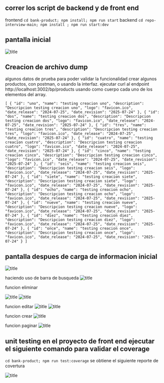 
## correr los script de backend y de front end
frontend
`
cd bank-product;
npm install;
npm run start
`
backend
`
cd repo-interview-main;
npm install ;
npm run start:dev
`
## pantalla inicial 

![title](Images/condump.png)

## Creacion de archivo dump
algunos datos de prueba para poder validar la funcionalidad crear algunos productos, con postman, o usando la interfaz. ejecutar curl al endpoint http://localhost:3002/bp/products 
usando como cuerpo cada uno de los elementos del array.

`[
  {
    "id": "uno",
    "name": "testing creacion uno",
    "description": "Descripcion testing creacion uno",
    "logo": "favicon.ico",
    "date_release": "2024-07-25",
    "date_revision": "2025-07-24"
  },
  {
    "id": "dos",
    "name": "testing creacion dos",
    "description": "Descripcion testing creacion dos",
    "logo": "favicon.ico",
    "date_release": "2024-07-25",
    "date_revision": "2025-07-24"
  },
  {
    "id": "tres",
    "name": "testing creacion tres",
    "description": "Descripcion testing creacion tres",
    "logo": "favicon.ico",
    "date_release": "2024-07-25",
    "date_revision": "2025-07-24"
  },
  {
    "id": "cuatro",
    "name": "testing creacion cuatro",
    "description": "Descripcion testing creacion cuatro",
    "logo": "favicon.ico",
    "date_release": "2024-07-25",
    "date_revision": "2025-07-24"
  },
  {
    "id": "cinco",
    "name": "testing creacion cinco",
    "description": "Descripcion testing creacion cinco",
    "logo": "favicon.ico",
    "date_release": "2024-07-25",
    "date_revision": "2025-07-24"
  },
  {
    "id": "seis",
    "name": "testing creacion seis",
    "description": "Descripcion testing creacion seis",
    "logo": "favicon.ico",
    "date_release": "2024-07-25",
    "date_revision": "2025-07-24"
  },
  {
    "id": "siete",
    "name": "testing creacion siete",
    "description": "Descripcion testing creacion siete",
    "logo": "favicon.ico",
    "date_release": "2024-07-25",
    "date_revision": "2025-07-24"
  },
  {
    "id": "ocho",
    "name": "testing creacion ocho",
    "description": "Descripcion testing creacion ocho",
    "logo": "favicon.ico",
    "date_release": "2024-07-25",
    "date_revision": "2025-07-24"
  },
  {
    "id": "nueve",
    "name": "testing creacion nueve",
    "description": "Descripcion testing creacion nueve",
    "logo": "favicon.ico",
    "date_release": "2024-07-25",
    "date_revision": "2025-07-24"
  },
  {
    "id": "diez",
    "name": "testing creacion diez",
    "description": "Descripcion testing creacion diez",
    "logo": "favicon.ico",
    "date_release": "2024-07-25",
    "date_revision": "2025-07-24"
  },
  {
    "id": "once",
    "name": "testing creacion once",
    "description": "Descripcion testing creacion once",
    "logo": "favicon.ico",
    "date_release": "2024-07-25",
    "date_revision": "2025-07-24"
  }
]
` 


## pantalla despues de carga de informacion inicial

![title](Images/condump.png)

haciendo uso de barra de busqueda
![title](Images/busqueda.png)

funcion eliminar

![title](Images/eliminar.png)
![title](Images/eliminar1.png)

funcion editar
![title](Images/eliminar.png)
![title](Images/editar.png)

funcion crear
![title](Images/crear.png)

funcion paginar
![title](Images/paginar.png)



## unit testing en el proyecto de front end ejecutar el siguiente comando para validar el coverage

`
  cd bank-product;
  npm run test:coverage
`
se obtiene el siguiente reporte de covertura

![title](Images/coverage1.png)

